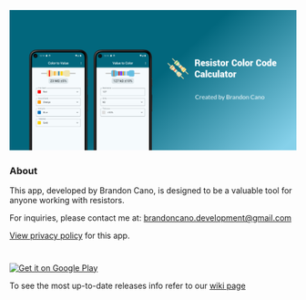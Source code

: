 <p>
  <img src="https://github.com/BranCann15/ResistanceCalculatorApp/blob/main/app/src/main/ic_feature_graphic-playstore.webp" title="feature graphic" alt="feature graphic">
</p>

### About

This app, developed by Brandon Cano, is designed to be a valuable tool for anyone working with resistors.

For inquiries, please contact me at: brandoncano.development@gmail.com

[View privacy policy](https://bmcano.github.io/mobile-app-suite/privacy-policy/resistor.html) for this app.

# 
<a href="https://play.google.com/store/apps/details?id=com.brandoncano.resistancecalculator" target="_blank">
  <img alt="Get it on Google Play"
       src="https://play.google.com/intl/en_us/badges/images/generic/en-play-badge.png" height="60"/>
</a>

To see the most up-to-date releases info refer to our [wiki page](https://github.com/bmcano/ResistanceCalculatorApp/wiki/Releases)
